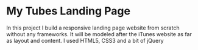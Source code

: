 # My Tubes Landing Page
In this project I build a responsive landing page website from scratch without any frameworks. It will be modeled after the iTunes website as far as layout and content. I used HTML5, CSS3 and a bit of jQuery
 
